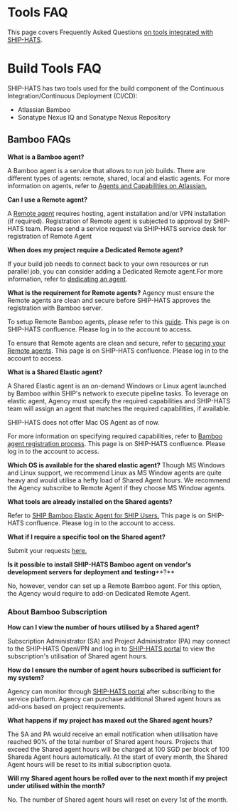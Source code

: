 # Tools FAQ

This page covers Frequently Asked Questions [on tools integrated with SHIP-HATS](https://docs.developer.tech.gov.sg/docs/ship-hats-documentation/#/architecture-diagram).

# **Build**  **Tools FAQ**

SHIP-HATS has two tools used for the build component of the Continuous Integration/Continuous Deployment (CI/CD):

- Atlassian Bamboo
- Sonatype Nexus IQ and Sonatype Nexus Repository

## Bamboo FAQs

**What is a Bamboo agent?**

A Bamboo agent is a service that allows to run job builds. There are different types of agents: remote, shared, local and elastic agents. For more information on agents, refer to [Agents and Capabilities on Atlassian.](https://confluence.atlassian.com/bamboo/agents-and-capabilities-289277114.html)

**Can I use a Remote agent?**

A <a href="https://confluence.atlassian.com/confeval/development-tools-evaluator-resources/bamboo/bamboo-remote-agents-and-local-agents">Remote agent</a> requires hosting, agent installation and/or VPN installation (if required). Registration of Remote agent is subjected to approval by SHIP-HATS team. Please send a service request via SHIP-HATS service desk for registration of Remote Agent

**When does my project require a Dedicated Remote agent?**

If your build job needs to connect back to your own resources or run parallel job, you can consider adding a Dedicated Remote agent.For more information, refer to [dedicating an agent](https://confluence.atlassian.com/bamboo/dedicating-an-agent-629015108.html).

**What is the requirement for Remote agents?**
Agency must ensure the Remote agents are clean and secure before SHIP-HATS approves the registration with Bamboo server.

To setup Remote Bamboo agents, please refer to this [guide](https://confluence.ship.gov.sg/display/SHIP/Installing+Remote+Agent). This page is on SHIP-HATS confluence. Please log in to the account to access.

To ensure that Remote agents are clean and secure, refer to [securing your Remote agents](https://confluence.atlassian.com/bamboo/securing-your-remote-agents-289277197.html). This page is on SHIP-HATS confluence. Please log in to the account to access.

**What is a Shared Elastic agent?**

A Shared Elastic agent is an on-demand Windows or Linux agent launched by Bamboo within SHIP&#39;s network to execute pipeline tasks. To leverage on elastic agent, Agency must specify the required capabilities and SHIP-HATS team will assign an agent that matches the required capabilities, if available.

SHIP-HATS does not offer Mac OS Agent as of now.

For more information on specifying required capabilities, refer to [Bamboo agent registration process](https://confluence.ship.gov.sg/display/SHIP/Bamboo+Agent+Registration+Process). This page is on SHIP-HATS confluence. Please log in to the account to access.

**Which OS is available for the shared elastic agent?**
Though MS Windows and Linux support, we recommend Linux as MS Window agents are quite heavy and would utilise a hefty load of Shared Agent hours. We recommend the Agency subscribe to Remote Agent if they choose MS Window agents.

**What tools are already installed on the Shared agents?**

Refer to [SHIP Bamboo Elastic Agent for SHIP Users.](https://confluence.ship.gov.sg/display/SHIP/SHIP+Bamboo+Elastic+Agent+for+SHIP+Users) This page is on SHIP-HATS confluence. Please log in to the account to access.

**What if I require a specific tool on the Shared agent?**

Submit your requests <a href="https://go.gov.sg/she"> here.</a>

**Is it possible to install SHIP-HATS Bamboo agent on vendor&#39;s development servers for deployment and**  **testing****?**

No, however, vendor can set up a Remote Bamboo agent. For this option, the Agency would require to add-on Dedicated Remote Agent.

### About Bamboo Subscription

**How can I view the number of hours utilised by a Shared agent?**

Subscription Administrator (SA) and Project Administrator (PA) may connect to the SHIP-HATS OpenVPN and log in to [SHIP-HATS portal](http://www.ship.gov.sg/) to view the subscription&#39;s utilisation of Shared agent hours.

**How do I ensure the number of agent hours subscribed is sufficient for my system?**

Agency can monitor through [SHIP-HATS portal](http://www.ship.gov.sg/) after subscribing to the service platform. Agency can purchase additional Shared agent hours as add-ons based on project requirements.

**What happens if my project has maxed out the Shared agent hours?**

The SA and PA would receive an email notification when utilisation have reached 90% of the total number of Shared agent hours. Projects that exceed the Shared agent hours will be charged at 100 SGD per block of 100 Shareda Agent hours automatically. At the start of every month, the Shared Agent hours will be reset to its initial subscription quota.

**Will my Shared agent hours be rolled over to the next month if my project under utilised within the month?**

No. The number of Shared agent hours will reset on every 1st of the month.

